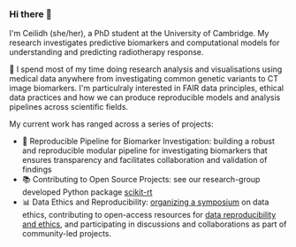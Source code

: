 ### Hi there 👋

I'm Ceilidh (she/her), a PhD student at the University of Cambridge. My research investigates predictive biomarkers and computational models for understanding and predicting radiotherapy response.  

🩻 I spend most of my time doing research analysis and visualisations using medical data anywhere from investigating common genetic variants to CT image biomarkers. I'm particulraly interested in FAIR data principles, ethical data practices and how we can produce reproducible models and analysis pipelines across scientific fields. 

My current work has ranged across a series of projects: 
  - 🧬 Reproducible Pipeline for Biomarker Investigation: building a robust and reproducible modular pipeline for investigating biomarkers that ensures transparency and facilitates collaboration and validation of findings
  - 📚 Contributing to Open Source Projects: see our research-group developed Python package [scikit-rt](https://github.com/scikit-rt/scikit-rt) 
  - 📊 Data Ethics and Reproducibility: [organizing a symposium](https://github.com/Susana465/der_symposium_20230310) on data ethics, contributing to open-access resources for [data reproducibility and ethics](https://the-turing-way.netlify.app/ethical-research/data-hazards), and participating in discussions and collaborations as part of community-led projects.

<!--
**CeilidhWelsh/CeilidhWelsh** is a ✨ _special_ ✨ repository because its `README.md` (this file) appears on your GitHub profile.

Here are some ideas to get you started:
- 🔭 I’m currently working on ...
- 🌱 I’m currently learning ...
- 👯 I’m looking to collaborate on ...
- 🤔 I’m looking for help with ...
- 💬 Ask me about ...
- 📫 How to reach me: ...
- 😄 Pronouns: ...
- ⚡ Fun fact: ...
-->
